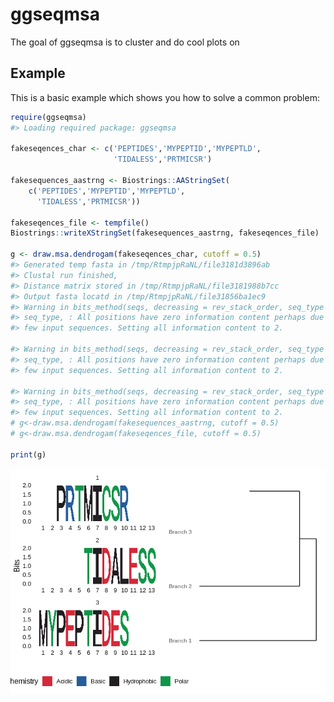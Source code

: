 <!-- README.md is generated from README.Rmd. Please edit that file -->
ggseqmsa
========

The goal of ggseqmsa is to cluster and do cool plots on

Example
-------

This is a basic example which shows you how to solve a common problem:

``` r
require(ggseqmsa)
#> Loading required package: ggseqmsa

fakeseqences_char <- c('PEPTIDES','MYPEPTID','MYPEPTLD',
                       'TIDALESS','PRTMICSR')

fakesequences_aastrng <- Biostrings::AAStringSet(
    c('PEPTIDES','MYPEPTID','MYPEPTLD',
      'TIDALESS','PRTMICSR'))

fakeseqences_file <- tempfile()
Biostrings::writeXStringSet(fakesequences_aastrng, fakeseqences_file)

g <- draw.msa.dendrogam(fakeseqences_char, cutoff = 0.5)
#> Generated temp fasta in /tmp/RtmpjpRaNL/file3181d3896ab
#> Clustal run finished, 
#> Distance matrix stored in /tmp/RtmpjpRaNL/file3181988b7cc
#> Output fasta locatd in /tmp/RtmpjpRaNL/file31856ba1ec9
#> Warning in bits_method(seqs, decreasing = rev_stack_order, seq_type =
#> seq_type, : All positions have zero information content perhaps due to too
#> few input sequences. Setting all information content to 2.

#> Warning in bits_method(seqs, decreasing = rev_stack_order, seq_type =
#> seq_type, : All positions have zero information content perhaps due to too
#> few input sequences. Setting all information content to 2.

#> Warning in bits_method(seqs, decreasing = rev_stack_order, seq_type =
#> seq_type, : All positions have zero information content perhaps due to too
#> few input sequences. Setting all information content to 2.
# g<-draw.msa.dendrogam(fakesequences_aastrng, cutoff = 0.5)
# g<-draw.msa.dendrogam(fakeseqences_file, cutoff = 0.5)

print(g)
```

![](README-example-1.png)
